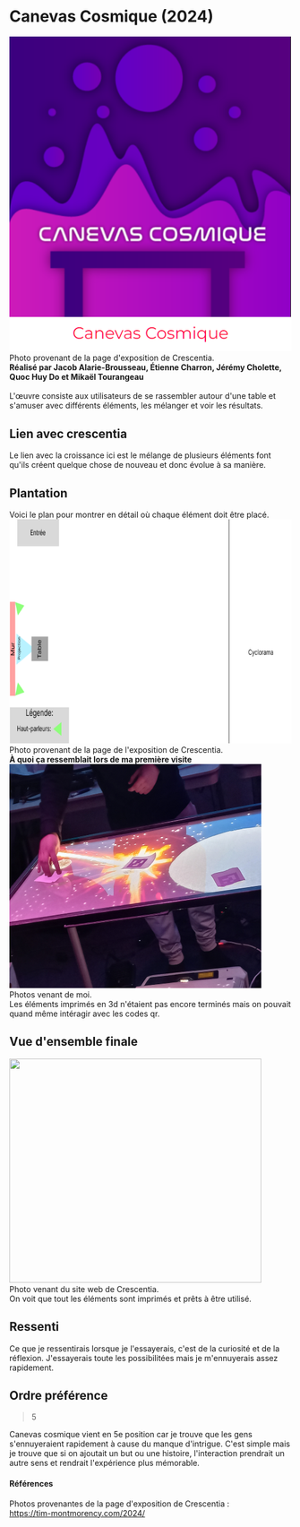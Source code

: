 # Canevas Cosmique (2024)
![photo](media/affiche_expo_canevas_cosmique.png)
Photo provenant de la page d'exposition de Crescentia. <br>
**Réalisé par Jacob Alarie-Brousseau, Étienne Charron, Jérémy Cholette, Quoc Huy Do et 
Mikaël Tourangeau** <br>
<br>
L'œuvre consiste aux utilisateurs de se rassembler autour d'une table et s'amuser avec
différents éléments, les mélanger et voir les résultats. 
## Lien avec crescentia
Le lien avec la croissance ici est le mélange de plusieurs éléments font qu'ils créent
quelque chose de nouveau et donc évolue à sa manière.
## Plantation 
Voici le plan pour montrer en détail où chaque élément doit être placé. <br>
<img src="media/plantation_canevas_cosmique.png" width="700" height="400"> <br>
Photo provenant de la page de l'exposition de Crescentia. <br>
**À quoi ça ressemblait lors de ma première visite** <br>
<img src="media/vue_debut_canevas_cosmique.jpg" width="450" height="400"> <br>
Photos venant de moi. <br>
Les éléments imprimés en 3d n'étaient pas encore terminés mais on pouvait quand
même intéragir avec les codes qr.
## Vue d'ensemble finale
<img src="media/vue_ensemble_finale.png" width="450" height="400"> <br>
Photo venant du site web de Crescentia. <br>
On voit que tout les éléments sont imprimés et prêts à être utilisé.
## Ressenti
Ce que je ressentirais lorsque je l'essayerais, c'est de la curiosité et de la
réflexion. J'essayerais toute les possibilitées mais je m'ennuyerais assez
rapidement.
## Ordre préférence
> 5 <br>
>
Canevas cosmique vient en 5e position car je trouve que les gens s'ennuyeraient
rapidement à cause du manque d'intrigue. C'est simple mais je trouve que si on
ajoutait un but ou une histoire, l'interaction prendrait un autre sens et rendrait
l'expérience plus mémorable. 
#### Références
Photos provenantes de la page d'exposition de Crescentia : </br>
https://tim-montmorency.com/2024/ <br>
